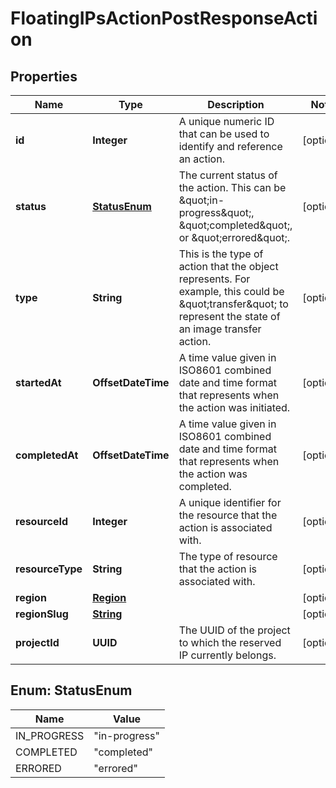 

# FloatingIPsActionPostResponseAction


## Properties

| Name | Type | Description | Notes |
|------------ | ------------- | ------------- | -------------|
|**id** | **Integer** | A unique numeric ID that can be used to identify and reference an action. |  [optional] |
|**status** | [**StatusEnum**](#StatusEnum) | The current status of the action. This can be \&quot;in-progress\&quot;, \&quot;completed\&quot;, or \&quot;errored\&quot;. |  [optional] |
|**type** | **String** | This is the type of action that the object represents. For example, this could be \&quot;transfer\&quot; to represent the state of an image transfer action. |  [optional] |
|**startedAt** | **OffsetDateTime** | A time value given in ISO8601 combined date and time format that represents when the action was initiated. |  [optional] |
|**completedAt** | **OffsetDateTime** | A time value given in ISO8601 combined date and time format that represents when the action was completed. |  [optional] |
|**resourceId** | **Integer** | A unique identifier for the resource that the action is associated with. |  [optional] |
|**resourceType** | **String** | The type of resource that the action is associated with. |  [optional] |
|**region** | [**Region**](Region.md) |  |  [optional] |
|**regionSlug** | [**String**](String.md) |  |  [optional] |
|**projectId** | **UUID** | The UUID of the project to which the reserved IP currently belongs. |  [optional] |



## Enum: StatusEnum

| Name | Value |
|---- | -----|
| IN_PROGRESS | &quot;in-progress&quot; |
| COMPLETED | &quot;completed&quot; |
| ERRORED | &quot;errored&quot; |




